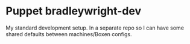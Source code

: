 # Puppet bradleywright-dev

My standard development setup. In a separate repo so I can have some
shared defaults between machines/Boxen configs.
